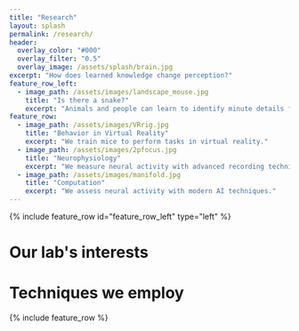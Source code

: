 ```yaml
---
title: "Research"
layout: splash
permalink: /research/
header:
  overlay_color: "#000"
  overlay_filter: "0.5"
  overlay_image: /assets/splash/brain.jpg
excerpt: "How does learned knowledge change perception?"
feature_row_left:
  - image_path: /assets/images/landscape_mouse.jpg
    title: "Is there a snake?"
    excerpt: "Animals and people can learn to identify minute details from visual scenes. In humans, this is called perceptual learning. How does learned knowledge change visual processing in the brain?"
feature_row:
  - image_path: /assets/images/VRrig.jpg
    title: "Behavior in Virtual Reality"
    excerpt: "We train mice to perform tasks in virtual reality."
  - image_path: /assets/images/2pfocus.jpg
    title: "Neurophysiology"
    excerpt: "We measure neural activity with advanced recording techniques."
  - image_path: /assets/images/manifold.jpg
    title: "Computation"
    excerpt: "We assess neural activity with modern AI techniques."
---
```


{% include feature_row id="feature_row_left" type="left" %}

# Our lab's interests

# Techniques we employ
{% include feature_row %}

